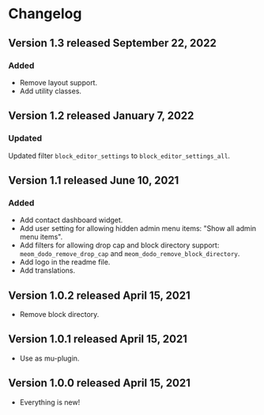 # Changelog

## Version 1.3 released September 22, 2022

### Added
- Remove layout support.
- Add utility classes.

## Version 1.2 released January 7, 2022

### Updated
Updated filter `block_editor_settings` to `block_editor_settings_all`.

## Version 1.1 released June 10, 2021

### Added
- Add contact dashboard widget.
- Add user setting for allowing hidden admin menu items: "Show all admin menu items".
- Add filters for allowing drop cap and block directory support: `meom_dodo_remove_drop_cap` and `meom_dodo_remove_block_directory`.
- Add logo in the readme file.
- Add translations.


## Version 1.0.2 released April 15, 2021

- Remove block directory.

## Version 1.0.1 released April 15, 2021

- Use as mu-plugin.
## Version 1.0.0 released April 15, 2021

- Everything is new!
